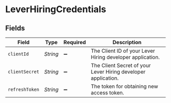 # LeverHiringCredentials


## Fields

| Field                                                         | Type                                                          | Required                                                      | Description                                                   |
| ------------------------------------------------------------- | ------------------------------------------------------------- | ------------------------------------------------------------- | ------------------------------------------------------------- |
| `clientId`                                                    | *String*                                                      | :heavy_minus_sign:                                            | The Client ID of your Lever Hiring developer application.     |
| `clientSecret`                                                | *String*                                                      | :heavy_minus_sign:                                            | The Client Secret of your Lever Hiring developer application. |
| `refreshToken`                                                | *String*                                                      | :heavy_minus_sign:                                            | The token for obtaining new access token.                     |